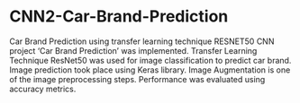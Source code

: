 # CNN2-Car-Brand-Prediction
Car Brand Prediction using transfer learning technique RESNET50
CNN project ‘Car Brand Prediction’ was implemented. Transfer Learning 
Technique ResNet50 was used for image classification to predict car brand. Image 
prediction took place using Keras library. Image Augmentation is one of the image 
preprocessing steps. Performance was evaluated using accuracy metrics.
